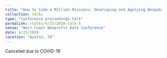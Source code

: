 ```yaml
---
title: "How to Code a Million Missions: Developing and Applying Bespoke Nonprofit Activity Codes Using Machine Learning Algorithms"
collection: talks
type: "Conference proceedings talk"
permalink: /talks/4/25/2020-talk-5
venue: "West Coast Nonprofit Data Conference"
date: 4/25/2020
location: "Austin, TX"
---
```


Canceled due to COVID-19
